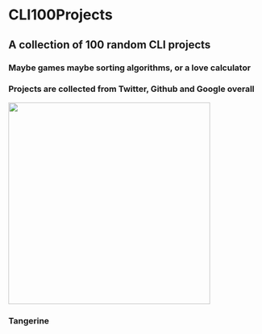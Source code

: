 # CLI100Projects
## A collection of 100 random CLI projects

### Maybe games maybe sorting algorithms, or a love calculator
### Projects are collected from Twitter, Github and Google overall

<img src="https://cdn.pixabay.com/photo/2016/10/07/14/11/tangerines-1721633_960_720.jpg" width="400">

### Tangerine
